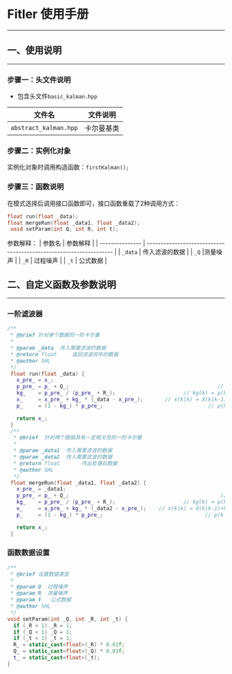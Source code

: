 # Fitler 使用手册

---

## 一、使用说明

---

### 步骤一：头文件说明

- 包含头文件`basic_kalman.hpp`

| 文件名                  | 文件说明                                   |
| ---------------------- | ------------------------------------------- |
| `abstract_kalman.hpp`   | 卡尔曼基类           |

### 步骤二：实例化对象

实例化对象时调用构造函数：`firstKalman();`

  
### 步骤三：函数说明

在模式选择后调用接口函数即可，接口函数重载了2种调用方式：

  ```cpp
  float run(float _data);
  float mergeRun(float _data1, float _data2);
   void setParam(int Q, int R, int t);
  ```

  参数解释：
  | 参数名          | 参数解释                                                           |
  | --------------- | ------------------------------------------------------------------ |
  | `_data`    | 传入滤波的数据                                      |
  | `_Q` |测量噪声               |
  | `_R`    | 过程噪声 |
  | `_t`    | 公式数据 |

## 二、自定义函数及参数说明

---

### 一阶滤波器
 ```cpp
/**
  * @brief 针对单个数据的一阶卡尔曼
  * 
  * @param _data  传入需要滤波的数据
  * @return float     返回滤波完毕的数据
  * @author SHL 
  */
  float run(float _data) {
    x_pre_ = x_;                                                            // x(k|k-1) = AX(k-1|k-1)+BU(k)
    p_pre_ = p_ + Q_;                                                // p(k|k-1) = Ap(k-1|k-1)A'+Q
    kg_    = p_pre_ / (p_pre_ + R_);                      // kg(k) = p(k|k-1)H'/(Hp(k|k-1)'+R)
    x_     = x_pre_ + kg_ * (_data - x_pre_);       // x(k|k) = X(k|k-1)+kg(k)(Z(k)-HX(k|k-1))
    p_     = (1 - kg_) * p_pre_;                                  // p(k|k) = (I-kg(k)H)P(k|k-1)

    return x_;
  }
  /**
   * @brief  针对两个数据具有一定相关性的一阶卡尔曼
   * 
   * @param _data1  传入需要滤波的数据
   * @param _data2  传入需要滤波的数据
   * @return float       传出处理后数据
   * @author SHL 
   */
  float mergeRun(float _data1, float _data2) {
    x_pre_ = _data1;
    p_pre_ = p_ + Q_;                                                 // p(k|k-1) = Ap(k-1|k-1)A'+Q
    kg_    = p_pre_ / (p_pre_ + R_);                      // kg(k) = p(k|k-1)H'/(Hp(k|k-1)'+R)
    x_     = x_pre_ + kg_ * (_data2 - x_pre_);    // x(k|k) = X(k|k-1)+kg(k)(Z(k)-HX(k|k-1))
    p_     = (1 - kg_) * p_pre_;                                 // p(k|k) = (I-kg(k)H)P(k|k-1)

    return x_;
  }
  ```
  ### 函数数据设置
  ```cpp
/**
   * @brief 设置数据类型
   * 
   * @param Q  过程噪声
   * @param R  测量噪声
   * @param t   公式数据
   * @author SHL 
   */
  void setParam(int _Q, int _R, int _t) {
    if (_R < 1) _R = 1;
    if (_Q < 1) _Q = 1;
    if (_t < 1) _t = 1;
    R_ = static_cast<float>(_R) * 0.01f;
    Q_ = static_cast<float>(_Q) * 0.01f;
    t_ = static_cast<float>(_t);
  }
  ```